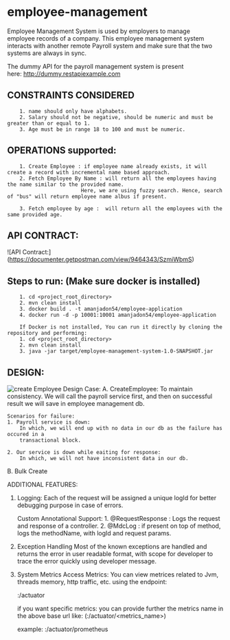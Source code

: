 # employee-management
Employee Management System is used by employers to manage employee records of a company. This employee management system interacts with another
remote Payroll system and make sure that the two systems are always in sync. 

The dummy API for the payroll management system is present here: http://dummy.restapiexample.com

## CONSTRAINTS CONSIDERED
        1. name should only have alphabets.
        2. Salary should not be negative, should be numeric and must be greater than or equal to 1.
        3. Age must be in range 18 to 100 and must be numeric.
    
## OPERATIONS supported:
        1. Create Employee : if employee name already exists, it will create a record with incremental name based approach.
        2. Fetch Employee By Name : will return all the employees having the name similar to the provided name. 
                            Here, we are using fuzzy search. Hence, search of "bus" will return employee name albus if present.
                            
        3. Fetch employee by age :  will return all the employees with the same provided age.

## API CONTRACT:
![API Contract:] (https://documenter.getpostman.com/view/9464343/SzmiWbmS)

## Steps to run: (Make sure docker is installed)
        1. cd <project_root_directory>
        2. mvn clean install
        3. docker build . -t amanjadon54/employee-application
        4. docker run -d -p 10001:10001 amanjadon54/employee-application

        If Docker is not installed, You can run it directly by cloning the repository and performing:
        1. cd <project_root_directory>
        2. mvn clean install
        3. java -jar target/employee-management-system-1.0-SNAPSHOT.jar

## DESIGN:
![create Employee Design](https://github.com/amanjadon54/employee-management/blob/master/design/createEmployeeDesign.png?raw=true)
Case:
A. CreateEmployee:
    To maintain consistency. We will call the payroll service first, and then on successful result we will save in employee
    management db.
    
    Scenarios for failure:
    1. Payroll service is down: 
        In which, we will end up with no data in our db as the failure has occured in a 
        transactional block.
        
    2. Our service is down while eaiting for response:
        In which, we will not have inconsistent data in our db.

B. Bulk Create

ADDITIONAL FEATURES:
1. Logging: 
Each of the request will be assigned a unique logId for better debugging purpose in case of errors.

    Custom Annotational Support:
        1. @RequestResponse : Logs the request and response of a controller.
        2. @MdcLog : if present on top of method, logs the methodName, with logId and request params.

2. Exception Handling
    Most of the known exceptions are handled and returns the error in user readable format, with scope for developer
    to trace the error quickly using developer message.
    
3. System Metrics
    Access Metrics:
    You can view metrices related to Jvm, threads memory, http traffic, etc. using the endpoint:
    
    <host>:<port>/actuator
    
    if you want specific metrics:
    you can provide further the metrics name in the above base url like:
    (<host>:<port>/actuator/<metrics_name>)
    
    example:
    <host>:<port>/actuator/prometheus
    
    
    





